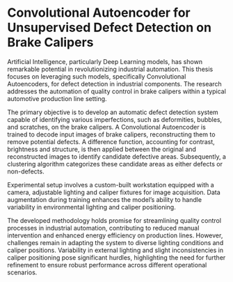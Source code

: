 # Convolutional Autoencoder for Unsupervised Defect Detection on Brake Calipers

Artificial Intelligence, particularly Deep Learning models, has shown remarkable potential in revolutionizing industrial automation. This thesis focuses on leveraging such models, specifically Convolutional Autoencoders, for defect detection in industrial components. The research addresses the automation of quality control in brake calipers within a typical automotive production line setting.

The primary objective is to develop an automatic defect detection system capable of identifying various imperfections, such as deformities, bubbles, and scratches, on the brake calipers. A Convolutional Autoencoder is trained to decode input images of brake calipers, reconstructing them to remove potential defects. A difference function, accounting for contrast, brightness and structure, is then applied between the original and reconstructed images to identify candidate defective areas. Subsequently, a clustering algorithm categorizes these candidate areas as either defects or non-defects.

Experimental setup involves a custom-built workstation equipped with a camera, adjustable lighting and caliper fixtures for image acquisition. Data augmentation during training enhances the model’s ability to handle variability in environmental lighting and caliper positioning.

The developed methodology holds promise for streamlining quality control processes in industrial automation, contributing to reduced manual intervention and enhanced energy efficiency on production lines. However, challenges remain in adapting the system to diverse lighting conditions and caliper positions. Variability in external lighting and slight inconsistencies in caliper positioning pose significant hurdles, highlighting the need for further refinement to ensure robust performance across different operational scenarios.

